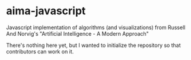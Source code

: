 # aima-javascript
Javascript implementation of algorithms (and visualizations) from Russell And Norvig's "Artificial Intelligence - A Modern Approach"

There's nothing here yet, but I wanted to initialize the repository so that contributors can work on it.
